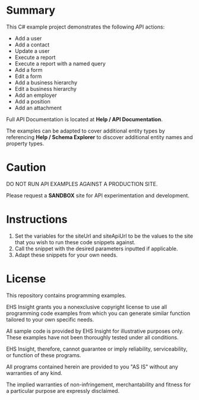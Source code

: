 # Summary
This C# example project demonstrates the following API actions:
* Add a user
* Add a contact
* Update a user
* Execute a report
* Execute a report with a named query
* Add a form
* Edit a form
* Add a business hierarchy
* Edit a business hierarchy
* Add an employer
* Add a position
* Add an attachment

Full API Documentation is located at **Help / API Documentation**.

The examples can be adapted to cover additional entity types by referencing **Help / Schema Explorer** to discover additional entity names and property types.


# Caution
DO NOT RUN API EXAMPLES AGAINST A PRODUCTION SITE.

Please request a **SANDBOX** site for API experimentation and development.

# Instructions

1. Set the variables for the siteUrl and siteApiUrl to be the values to the site that you wish to run these code snippets against.
1. Call the snippet with the desired parameters inputted if applicable.
1. Adapt these snippets for your own needs.



# License
This repository contains programming examples.

EHS Insight grants you a nonexclusive copyright license to use all programming code examples from which you can generate similar function tailored to your own specific needs.

All sample code is provided by EHS Insight for illustrative purposes only. These examples have not been thoroughly tested under all conditions. 

EHS Insight, therefore, cannot guarantee or imply reliability, serviceability, or function of these programs.

All programs contained herein are provided to you "AS IS" without any warranties of any kind. 

The implied warranties of non-infringement, merchantability and fitness for a particular purpose are expressly disclaimed.
